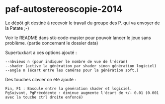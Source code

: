 paf-autostereoscopie-2014
=========================

Le dépôt git destiné à recevoir le travail du groupe des P. qui va envoyer de la Patate ;-)

Voir le README dans stk-code-master pour pouvoir lancer le jeux sans problème. (partie concernant le dossier data)


Supertuxkart a ces options ajouté :

    --nbviews n (pour indiquer le nombre de vue de l'écran)  
    --shader (active la génération par shader sinon génération logiciel)  
    --angle n (écart entre les caméras pour la génération soft.)
  
Des touches clavier on été ajouté :

    Fin, F1 : Bascule entre la génération shader et logiciel.  
    PgSuivant, PgPrécédente : diminue augmente l'écart de +/- 0.01 (0.001 avec la touche ctrl droite enfoncé)
